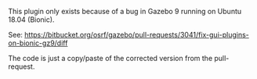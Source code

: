 This plugin only exists because of a bug in Gazebo 9 running on Ubuntu 18.04 (Bionic).

See: https://bitbucket.org/osrf/gazebo/pull-requests/3041/fix-gui-plugins-on-bionic-gz9/diff

The code is just a copy/paste of the corrected version from the pull-request.